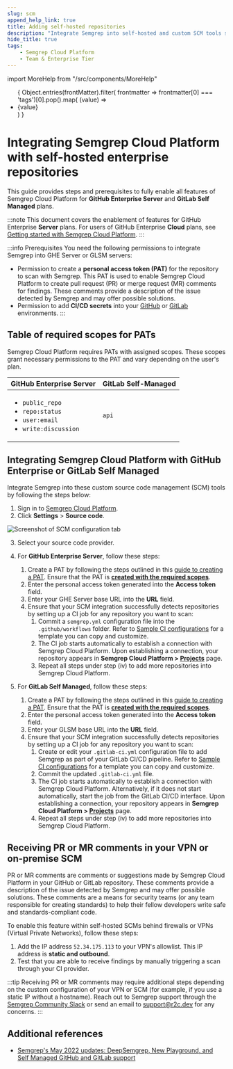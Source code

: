 ```yaml
---
slug: scm 
append_help_link: true
title: Adding self-hosted repositories 
description: "Integrate Semgrep into self-hosted and custom SCM tools such as GitHub Enterprise and GitLab Self Hosted."
hide_title: true
tags:
    - Semgrep Cloud Platform
    - Team & Enterprise Tier
---
```


import MoreHelp from "/src/components/MoreHelp"

<ul id="tag__badge-list">
{
Object.entries(frontMatter).filter(
    frontmatter => frontmatter[0] === 'tags')[0].pop().map(
    (value) => <li class='tag__badge-item'>{value}</li> )
}
</ul>

# Integrating Semgrep Cloud Platform with self-hosted enterprise repositories 

This guide provides steps and prerequisites to fully enable all features of Semgrep Cloud Platform for **GitHub Enterprise Server** and **GitLab Self Managed** plans. 

:::note
This document covers the enablement of features for GitHub Enterprise **Server** plans. For users of GitHub Enterprise **Cloud** plans, see [Getting started with Semgrep Cloud Platform](/semgrep-app/getting-started-with-semgrep-app).
:::


:::info Prerequisites
You need the following permissions to integrate Semgrep into GHE Server or GLSM servers:

* Permission to create a **personal access token (PAT)** for the repository to scan with Semgrep. This PAT is used to enable Semgrep Cloud Platform to create pull request (PR) or merge request (MR) comments for findings. These comments provide a description of the issue detected by Semgrep and may offer possible solutions.
* Permission to add **CI/CD secrets** into your [GitHub](https://docs.github.com/en/actions/security-guides/encrypted-secrets) or [GitLab](https://docs.gitlab.com/ee/ci/secrets/) environments.
:::

## Table of required scopes for PATs

Semgrep Cloud Platform requires PATs with assigned scopes. These scopes grant necessary permissions to the PAT and vary depending on the user's plan.

| GitHub Enterprise Server          | GitLab Self-Managed        |
|:---------------------------|:---------------------------|
| <ul><li>`public_repo`</li> <li>`repo:status`</li> <li>`user:email`</li> <li>`write:discussion`</li></ul> | `api` |


## Integrating Semgrep Cloud Platform with GitHub Enterprise or GitLab Self Managed 

Integrate Semgrep into these custom source code management (SCM) tools by following the steps below:

1. Sign in to [Semgrep Cloud Platform](https://semgrep.dev/login).
2. Click **Settings** > **Source code**.

<div class = "bordered">

![Screenshot of SCM configuration tab](/img/app-scm.png)

</div>

3. Select your source code provider.
4. For **GitHub Enterprise Server**, follow these steps:

    1. Create a PAT by following the steps outlined in this [guide to creating a PAT](https://docs.github.com/en/enterprise-server@3.1/authentication/keeping-your-account-and-data-secure/creating-a-personal-access-token). Ensure that the PAT is **[created with the required scopes](../scm/#table-of-required-scopes-for-pats)**.
    2. Enter the personal access token generated into the **Access token** field.
    3. Enter your GHE Server base URL into the **URL** field.
    4. Ensure that your SCM integration successfully detects repositories by setting up a CI job for any repository you want to scan:
        1. Commit a `semgrep.yml` configuration file into the `.github/workflows` folder. Refer to [Sample CI configurations](/docs/semgrep-ci/sample-ci-configs#github-actions) for a template you can copy and customize. 
        2. The CI job starts automatically to establish a connection with Semgrep Cloud Platform. Upon establishing a connection, your repository appears in **Semgrep Cloud Platform > [Projects](https://semgrep.dev/orgs/-/projects)** page.
       3. Repeat all steps under step (iv) to add more repositories into Semgrep Cloud Platform.
5. For **GitLab Self Managed**, follow these steps:
    1. Create a PAT by following the steps outlined in this [guide to creating a PAT](https://docs.gitlab.com/ee/user/profile/personal_access_tokens.html). Ensure that the PAT is **[created with the required scopes](../scm/#table-of-required-scopes-for-pats)**.
    2. Enter the personal access token generated into the **Access token** field.
    3. Enter your GLSM base URL into the **URL** field.
    4. Ensure that your SCM integration successfully detects repositories by setting up a CI job for any repository you want to scan:
        1. Create or edit your `.gitlab-ci.yml` configuration file to add Semgrep as part of your GitLab CI/CD pipeline. Refer to [Sample CI configurations](/docs/semgrep-ci/sample-ci-configs#gitlab-cicd) for a template you can copy and customize.
        2. Commit the updated `.gitlab-ci.yml` file.
        3. The CI job starts automatically to establish a connection with Semgrep Cloud Platform. Alternatively, if it does not start automatically, start the job from the GitLab CI/CD interface. Upon establishing a connection, your repository appears in **Semgrep Cloud Platform > [Projects](https://semgrep.dev/orgs/-/projects)** page.
       4. Repeat all steps under step (iv) to add more repositories into Semgrep Cloud Platform.

## Receiving PR or MR comments in your VPN or on-premise SCM

PR or MR comments are comments or suggestions made by Semgrep Cloud Platform in your GitHub or GitLab repository. These comments provide a description of the issue detected by Semgrep and may offer possible solutions. These comments are a means for security teams (or any team responsible for creating standards) to help their fellow developers write safe and standards-compliant code.

To enable this feature within self-hosted SCMs behind firewalls or VPNs (Virtual Private Networks), follow these steps:

 1. Add the IP address `52.34.175.113` to your VPN's allowlist. This IP address is **static and outbound**.
 2. Test that you are able to receive findings by manually triggering a scan through your CI provider.

:::tip
Receiving PR or MR comments may require additional steps depending on the custom configuration of your VPN or SCM (for example, if you use a static IP without a hostname). Reach out to Semgrep support through the [Semgrep Community Slack](https://semgrep.slack.com) or send an email to [support@r2c.dev](mailto:support@r2c.dev) for any concerns.
:::

## Additional references
* [Semgrep's May 2022 updates: DeepSemgrep, New Playground, and Self Managed GitHub and GitLab support](https://r2c.dev/blog/2022/semgreps-may-2022-updates/)


<MoreHelp />
